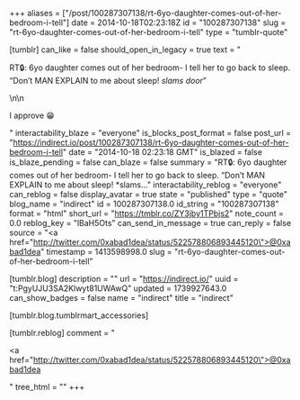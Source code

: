 +++
aliases = ["/post/100287307138/rt-6yo-daughter-comes-out-of-her-bedroom-i-tell"]
date = 2014-10-18T02:23:18Z
id = "100287307138"
slug = "rt-6yo-daughter-comes-out-of-her-bedroom-i-tell"
type = "tumblr-quote"

[tumblr]
can_like = false
should_open_in_legacy = true
text = "<p>RT🔒: 6yo daughter comes out of her bedroom- I tell her to go back to sleep. “Don’t MAN EXPLAIN to me about sleep! *slams door*”</p>\n\n<p>I approve 😁</p>"
interactability_blaze = "everyone"
is_blocks_post_format = false
post_url = "https://indirect.io/post/100287307138/rt-6yo-daughter-comes-out-of-her-bedroom-i-tell"
date = "2014-10-18 02:23:18 GMT"
is_blazed = false
is_blaze_pending = false
can_blaze = false
summary = "RT🔒: 6yo daughter comes out of her bedroom- I tell her to go back to sleep. “Don’t MAN EXPLAIN to me about sleep! *slams..."
interactability_reblog = "everyone"
can_reblog = false
display_avatar = true
state = "published"
type = "quote"
blog_name = "indirect"
id = 100287307138.0
id_string = "100287307138"
format = "html"
short_url = "https://tmblr.co/ZY3jby1TPbjs2"
note_count = 0.0
reblog_key = "lBaH5Ots"
can_send_in_message = true
can_reply = false
source = "<a href=\"http://twitter.com/0xabad1dea/status/522578806893445120\">@0xabad1dea</a>"
timestamp = 1413598998.0
slug = "rt-6yo-daughter-comes-out-of-her-bedroom-i-tell"

[tumblr.blog]
description = ""
url = "https://indirect.io/"
uuid = "t:PgyUJU3SA2Klwyt81UWAwQ"
updated = 1739927643.0
can_show_badges = false
name = "indirect"
title = "indirect"

[tumblr.blog.tumblrmart_accessories]

[tumblr.reblog]
comment = "<p><a href=\"http://twitter.com/0xabad1dea/status/522578806893445120\">@0xabad1dea</a></p>"
tree_html = ""
+++

